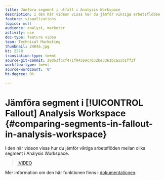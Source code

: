 ```yaml
---
title: Jämföra segment i utfall i Analysis Workspace
description: I den här videon visas hur du jämför viktiga arbetsflöden mellan olika segment i Analysis Workspace.
feature: visualizations
topics: null
audience: analyst, marketer
activity: use
doc-type: feature video
team: Technical Marketing
thumbnail: 24046.jpg
kt: 2278
translation-type: tm+mt
source-git-commit: 29d63fccf471f94569c7632be3361bca15b1ff3f
workflow-type: tm+mt
source-wordcount: '0'
ht-degree: 0%

---
```



# Jämföra segment i [!UICONTROL Fallout] Analysis Workspace {#comparing-segments-in-fallout-in-analysis-workspace}

I den här videon visas hur du jämför viktiga arbetsflöden mellan olika segment i Analysis Workspace.

>[!VIDEO](https://video.tv.adobe.com/v/24046/?quality=12)

Mer information om den här funktionen finns i [dokumentationen](https://marketing.adobe.com/resources/help/en_US/analytics/analysis-workspace/compare-segments-fallout.html).
